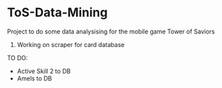 # ToS-Data-Mining

Project to do some data analysising for the mobile game Tower of Saviors

1. Working on scraper for card database

TO DO:
  - Active Skill 2 to DB
  - Amels to DB
